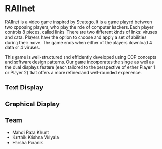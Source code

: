 # RAIInet
RAIInet is a video game inspired by Stratego. It is a game played between two opposing players, who play the role of computer hackers. Each player controls 8 pieces, called links. There are two different kinds of links: viruses and data. Players have the option to choose and apply a set of abilities during their move. The game ends when either of the players download 4 data or 4 viruses.

This game is well-structured and efficiently developed using OOP concepts and software design patterns. Our game incorporates the single as well as the dual displays feature (each tailored to the perspective of either Player 1 or Player 2) that offers a more refined and well-rounded experience.

## Text Display


## Graphical Display



## Team
- Mahdi Raza Khunt
- Karthik Krishna Viriyala
- Harsha Puranik

